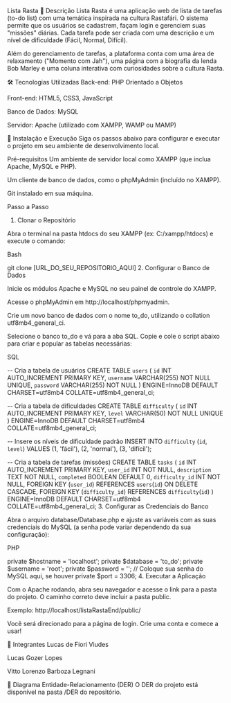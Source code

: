 Lista Rasta
📝 Descrição
Lista Rasta é uma aplicação web de lista de tarefas (to-do list) com uma temática inspirada na cultura Rastafári. O sistema permite que os usuários se cadastrem, façam login e gerenciem suas "missões" diárias. Cada tarefa pode ser criada com uma descrição e um nível de dificuldade (Fácil, Normal, Difícil).

Além do gerenciamento de tarefas, a plataforma conta com uma área de relaxamento ("Momento com Jah"), uma página com a biografia da lenda Bob Marley e uma coluna interativa com curiosidades sobre a cultura Rasta.

🛠️ Tecnologias Utilizadas
Back-end: PHP Orientado a Objetos

Front-end: HTML5, CSS3, JavaScript

Banco de Dados: MySQL

Servidor: Apache (utilizado com XAMPP, WAMP ou MAMP)

🚀 Instalação e Execução
Siga os passos abaixo para configurar e executar o projeto em seu ambiente de desenvolvimento local.

Pré-requisitos
Um ambiente de servidor local como XAMPP (que inclua Apache, MySQL e PHP).

Um cliente de banco de dados, como o phpMyAdmin (incluído no XAMPP).

Git instalado em sua máquina.

Passo a Passo
1. Clonar o Repositório

Abra o terminal na pasta htdocs do seu XAMPP (ex: C:/xampp/htdocs) e execute o comando:

Bash

git clone [URL_DO_SEU_REPOSITORIO_AQUI]
2. Configurar o Banco de Dados

Inicie os módulos Apache e MySQL no seu painel de controle do XAMPP.

Acesse o phpMyAdmin em http://localhost/phpmyadmin.

Crie um novo banco de dados com o nome to_do, utilizando o collation utf8mb4_general_ci.

Selecione o banco to_do e vá para a aba SQL. Copie e cole o script abaixo para criar e popular as tabelas necessárias:

SQL

-- Cria a tabela de usuários
CREATE TABLE `users` (
  `id` INT AUTO_INCREMENT PRIMARY KEY,
  `username` VARCHAR(255) NOT NULL UNIQUE,
  `password` VARCHAR(255) NOT NULL
) ENGINE=InnoDB DEFAULT CHARSET=utf8mb4 COLLATE=utf8mb4_general_ci;

-- Cria a tabela de dificuldades
CREATE TABLE `difficulty` (
  `id` INT AUTO_INCREMENT PRIMARY KEY,
  `level` VARCHAR(50) NOT NULL UNIQUE
) ENGINE=InnoDB DEFAULT CHARSET=utf8mb4 COLLATE=utf8mb4_general_ci;

-- Insere os níveis de dificuldade padrão
INSERT INTO `difficulty` (`id`, `level`) VALUES
(1, 'fácil'),
(2, 'normal'),
(3, 'difícil');

-- Cria a tabela de tarefas (missões)
CREATE TABLE `tasks` (
  `id` INT AUTO_INCREMENT PRIMARY KEY,
  `user_id` INT NOT NULL,
  `description` TEXT NOT NULL,
  `completed` BOOLEAN DEFAULT 0,
  `difficulty_id` INT NOT NULL,
  FOREIGN KEY (`user_id`) REFERENCES `users`(`id`) ON DELETE CASCADE,
  FOREIGN KEY (`difficulty_id`) REFERENCES `difficulty`(`id`)
) ENGINE=InnoDB DEFAULT CHARSET=utf8mb4 COLLATE=utf8mb4_general_ci;
3. Configurar as Credenciais do Banco

Abra o arquivo database/Database.php e ajuste as variáveis com as suas credenciais do MySQL (a senha pode variar dependendo da sua configuração):

PHP

private $hostname = 'localhost';
private $database = 'to_do';
private $username = 'root';
private $password = ''; // Coloque sua senha do MySQL aqui, se houver
private $port = 3306;
4. Executar a Aplicação

Com o Apache rodando, abra seu navegador e acesse o link para a pasta do projeto. O caminho correto deve incluir a pasta public.

Exemplo: http://localhost/listaRastaEnd/public/

Você será direcionado para a página de login. Crie uma conta e comece a usar!

👥 Integrantes
Lucas de Fiori Viudes

Lucas Gozer Lopes

Vitto Lorenzo Barboza Legnani

🔗 Diagrama Entidade-Relacionamento (DER)
O DER do projeto está disponível na pasta /DER do repositório.
